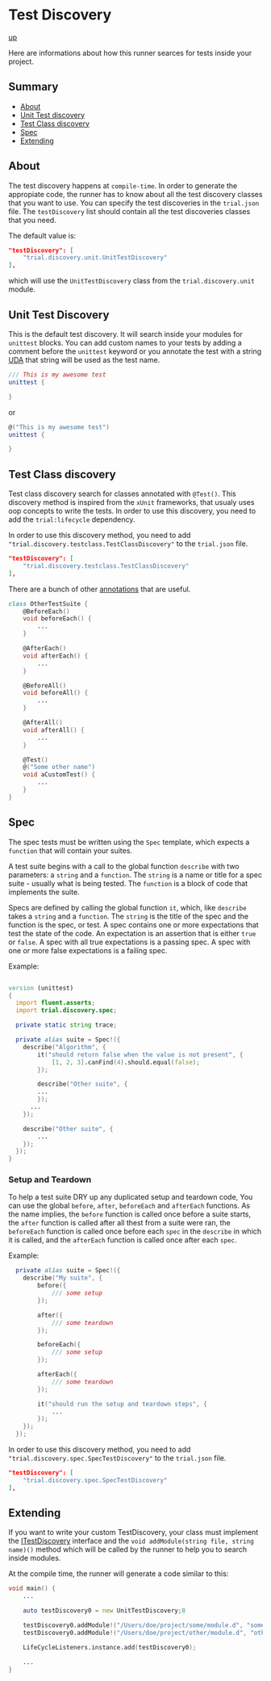 # Test Discovery

[up](../README.md)

Here are informations about how this runner searces for tests inside your project.

## Summary

  - [About](#about)
  - [Unit Test discovery](#unit-test-discovery)
  - [Test Class discovery](#test-class-discovery)
  - [Spec](#spec)
  - [Extending](#extending)

## About

The test discovery happens at `compile-time`. In order to generate the appropiate code, the
runner has to know about all the test discovery classes that you want to use. You can specify the test discoveries
in the `trial.json` file. The `testDiscovery` list should contain all the test discoveries classes that you need.

The default value is:

```json
"testDiscovery": [
    "trial.discovery.unit.UnitTestDiscovery"
],
```

which will use the `UnitTestDiscovery` class from the `trial.discovery.unit` module.

## Unit Test Discovery

This is the default test discovery. It will search inside your modules for `unittest` blocks. You can add custom names
to your tests by adding a comment before the `unittest` keyword or you annotate
the test with a string [UDA](http://dlang.org/spec/attribute.html#uda) that string will be used as the test name.

```d
/// This is my awesome test
unittest {

}
```

or

```d
@("This is my awesome test")
unittest {

}
```

## Test Class discovery

Test class discovery search for classes annotated with `@Test()`. This discovery method is inspired from the `xUnit` frameworks, that usualy uses oop concepts to write the tests. In order to use this discovery, you need to add the `trial:lifecycle` dependency.

In order to use this discovery method, you need to add `"trial.discovery.testclass.TestClassDiscovery"` to the `trial.json` file.

```json
"testDiscovery": [
    "trial.discovery.testclass.TestClassDiscovery"
],
```

There are a bunch of other [annotations](http://trial.szabobogdan.com/api/trial/attributes.html) that are useful.

```d
class OtherTestSuite {
    @BeforeEach()
    void beforeEach() {
        ...
    }

    @AfterEach()
    void afterEach() {
        ...
    }

    @BeforeAll()
    void beforeAll() {
        ...
    }

    @AfterAll()
    void afterAll() {
        ...
    }

    @Test()
    @("Some other name")
    void aCustomTest() {
        ...
    }
}
```

## Spec

The spec tests must be written using the `Spec` template, which expects a `function` that will contain your suites.

A test suite begins with a call to the global function `describe` with two parameters: a `string` and a `function`. The `string`
is a name or title for a spec suite - usually what is being tested. The `function` is a block of code that implements the suite.

Specs are defined by calling the global function `it`, which, like `describe` takes a `string` and a `function`. The `string` is the title of the spec and the function is the spec, or test. A spec contains one or more expectations that test the state of the code. An expectation is an assertion that is either `true` or `false`. A spec with all true expectations is a passing spec. A spec with one or more false expectations is a failing spec.

Example:
```d

version (unittest)
{
  import fluent.asserts;
  import trial.discovery.spec;

  private static string trace;

  private alias suite = Spec!({
    describe("Algorithm", {
        it("should return false when the value is not present", {
            [1, 2, 3].canFind(4).should.equal(false);
        });

        describe("Other suite", {
        ...
        });
      ...
    });

    describe("Other suite", {
        ...
    });
  });
}
```

### Setup and Teardown

To help a test suite DRY up any duplicated setup and teardown code, You can use the global `before`, `after`, `beforeEach` and
`afterEach` functions. As the name implies, the `before` function is called once before a suite starts, the `after` function is called after all thest from a suite were ran, the `beforeEach` function is called once before each `spec` in the `describe` in which it is called, and the `afterEach` function is called once after each `spec`.

Example:
```d
  private alias suite = Spec!({
    describe("My suite", {
        before({
            /// some setup
        });

        after({
            /// some teardown
        });

        beforeEach({
            /// some setup
        });

        afterEach({
            /// some teardown
        });

        it("should run the setup and teardown steps", {
            ...
        });
    });
  });
```

In order to use this discovery method, you need to add `"trial.discovery.spec.SpecTestDiscovery"` to the `trial.json` file.

```json
"testDiscovery": [
    "trial.discovery.spec.SpecTestDiscovery"
],
```

## Extending

If you want to write your custom TestDiscovery, your class must implement
the [ITestDiscovery](http://trial.szabobogdan.com/api/trial/interfaces/ITestDiscovery.html) interface and
the `void addModule(string file, string name)()` method which will be called by the runner to help you to search inside modules.

At the compile time, the runner will generate a code similar to this:

```d
void main() {
    ...

    auto testDiscovery0 = new UnitTestDiscovery;8

    testDiscovery0.addModule!("/Users/doe/project/some/module.d", "some.module");
    testDiscovery0.addModule!("/Users/doe/project/other/module.d", "other.module");

    LifeCycleListeners.instance.add(testDiscovery0);

    ...
}

```

